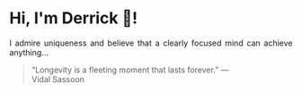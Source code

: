 # Hi, I'm Derrick 👋!
<p align="justify">I admire uniqueness and believe that a clearly focused mind can achieve anything...</p> 
<!-- #quote-start -->
<blockquote>&ldquo;Longevity is a fleeting moment that lasts forever.&rdquo; &mdash; <footer>Vidal Sassoon</footer></blockquote>
<!-- #quote-end -->
